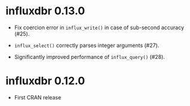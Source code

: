  # influxdbr 0.13.0

* Fix coercion error in `influx_write()` in case of sub-second accuracy (#25).

* `influx_select()` correctly parses integer arguments (#27).

* Significantly improved performance of `influx_query()` (#28).

# influxdbr 0.12.0

* First CRAN release